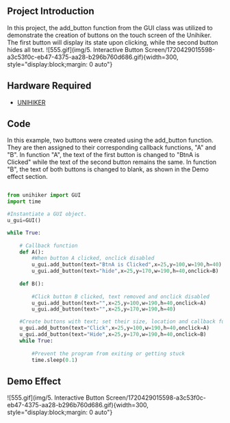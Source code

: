 ## Project Introduction
In this project, the add_button function from the GUI class was utilized to demonstrate the creation of buttons on the touch screen of the Unihiker. The first button will display its state upon clicking, while the second button hides all text.
![555.gif](img/5. Interactive Button Screen/1720429015598-a3c53f0c-eb47-4375-aa28-b296b760d686.gif){width=300, style="display:block;margin: 0 auto"} 

## Hardware Required

- [UNIHIKER](https://www.dfrobot.com/product-2691.html)
## Code 
In this example, two buttons were created using the add_button function. They are then assigned to their corresponding callback functions, "A" and "B". In function "A", the text of the first button is changed to "BtnA is Clicked" while the text of the second button remains the same. In function "B", the text of both buttons is changed to blank, as shown in the Demo effect section.
```python

from unihiker import GUI
import time

#Instantiate a GUI object.
u_gui=GUI()

while True:
    
	# Callback function
    def A():
        #When button A clicked, onclick disabled 
        u_gui.add_button(text="BtnA is Clicked",x=25,y=100,w=190,h=40)
        u_gui.add_button(text="hide",x=25,y=170,w=190,h=40,onclick=B)
     
    def B():
        
        #Click button B clicked, text removed and onclick disabled 
        u_gui.add_button(text="",x=25,y=100,w=190,h=40,onclick=A)
        u_gui.add_button(text="",x=25,y=170,w=190,h=40)

    #Create buttons with text; set their size, location and callback functions 
    u_gui.add_button(text="Click",x=25,y=100,w=190,h=40,onclick=A)
    u_gui.add_button(text="Hide",x=25,y=170,w=190,h=40,onclick=B)
    while True:
        
        #Prevent the program from exiting or getting stuck
        time.sleep(0.1)
```
## Demo Effect
![555.gif](img/5. Interactive Button Screen/1720429015598-a3c53f0c-eb47-4375-aa28-b296b760d686.gif){width=300, style="display:block;margin: 0 auto"}
